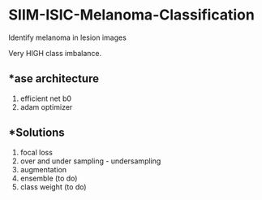 # SIIM-ISIC-Melanoma-Classification
Identify melanoma in lesion images
  
Very HIGH class imbalance.  


## *ase architecture
1. efficient net b0  
2. adam optimizer  


## *Solutions  
1. focal loss  
2. over and under sampling - undersampling  
3. augmentation
4. ensemble (to do)
5. class weight (to do)
